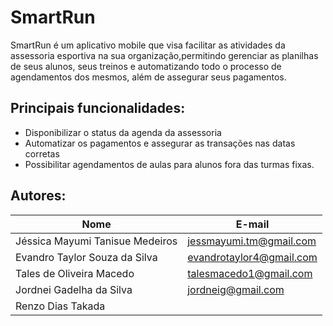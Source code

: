 

#  SmartRun 
SmartRun é um aplicativo mobile que visa facilitar as atividades da assessoria esportiva na sua organização,permitindo gerenciar as planilhas de seus alunos, seus treinos e automatizando todo o processo de agendamentos dos mesmos, além de assegurar seus pagamentos.

## Principais funcionalidades:
* Disponibilizar o status da agenda da assessoria
* Automatizar os pagamentos e assegurar as transações nas datas corretas
* Possibilitar agendamentos de aulas para alunos fora das turmas fixas.
##  Autores: 

| Nome                            | E-mail                   |
| ------------------------------- | ------------------------ |
| Jéssica Mayumi Tanisue Medeiros | jessmayumi.tm@gmail.com  |
| Evandro Taylor Souza da Silva   | evandrotaylor4@gmail.com |
| Tales de Oliveira Macedo        | talesmacedo1@gmail.com   |
| Jordnei Gadelha da Silva        | jordneig@gmail.com       |
| Renzo Dias Takada               |                          | 
